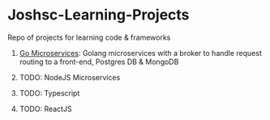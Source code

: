 # Joshsc-Learning-Projects
Repo of projects for learning code &amp; frameworks

1. [Go Microservices](https://github.com/joshsc63/Joshsc-Learning-Projects/tree/main/go_microservice): Golang microservices with a broker to handle request routing to a front-end, Postgres DB & MongoDB

2. TODO: NodeJS Microservices
3. TODO: Typescript
4. TODO: ReactJS
